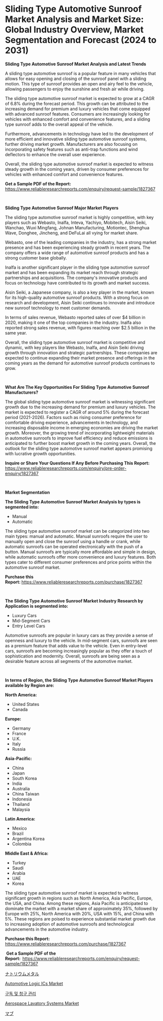 <p><h1>Sliding Type Automotive Sunroof Market Analysis and Market Size: Global Industry Overview, Market Segmentation and Forecast (2024 to 2031)</h1></p><p><strong>Sliding Type Automotive Sunroof Market Analysis and Latest Trends</strong></p>
<p><p>A sliding type automotive sunroof is a popular feature in many vehicles that allows for easy opening and closing of the sunroof panel with a sliding motion. This type of sunroof provides an open and airy feel to the vehicle, allowing passengers to enjoy the sunshine and fresh air while driving.</p><p>The sliding type automotive sunroof market is expected to grow at a CAGR of 6.8% during the forecast period. This growth can be attributed to the increasing demand for premium and luxury vehicles that come equipped with advanced sunroof features. Consumers are increasingly looking for vehicles with enhanced comfort and convenience features, and a sliding type sunroof adds to the overall appeal of the vehicle.</p><p>Furthermore, advancements in technology have led to the development of more efficient and innovative sliding type automotive sunroof systems, further driving market growth. Manufacturers are also focusing on incorporating safety features such as anti-trap functions and wind deflectors to enhance the overall user experience.</p><p>Overall, the sliding type automotive sunroof market is expected to witness steady growth in the coming years, driven by consumer preferences for vehicles with enhanced comfort and convenience features.</p></p>
<p><strong>Get a Sample PDF of the Report:&nbsp;</strong> <a href="https://www.reliableresearchreports.com/enquiry/request-sample/1827367">https://www.reliableresearchreports.com/enquiry/request-sample/1827367</a></p>
<p>&nbsp;</p>
<p><strong>Sliding Type Automotive Sunroof Major Market Players</strong></p>
<p><p>The sliding type automotive sunroof market is highly competitive, with key players such as Webasto, Inalfa, Inteva, Yachiyo, Mobitech, Aisin Seiki, Wanchao, Wuxi Mingfang, Johnan Manufacturing, Motiontec, Shenghua Wave, Donghee, Jincheng, and DeFuLai all vying for market share.</p><p>Webasto, one of the leading companies in the industry, has a strong market presence and has been experiencing steady growth in recent years. The company offers a wide range of automotive sunroof products and has a strong customer base globally.</p><p>Inalfa is another significant player in the sliding type automotive sunroof market and has been expanding its market reach through strategic partnerships and acquisitions. The company's innovative products and focus on technology have contributed to its growth and market success.</p><p>Aisin Seiki, a Japanese company, is also a key player in the market, known for its high-quality automotive sunroof products. With a strong focus on research and development, Aisin Seiki continues to innovate and introduce new sunroof technology to meet customer demands.</p><p>In terms of sales revenue, Webasto reported sales of over $4 billion in 2020, making it one of the top companies in the industry. Inalfa also reported strong sales revenue, with figures reaching over $2.5 billion in the same year.</p><p>Overall, the sliding type automotive sunroof market is competitive and dynamic, with key players like Webasto, Inalfa, and Aisin Seiki driving growth through innovation and strategic partnerships. These companies are expected to continue expanding their market presence and offerings in the coming years as the demand for automotive sunroof products continues to grow.</p></p>
<p>&nbsp;</p>
<p><strong>What Are The Key Opportunities For Sliding Type Automotive Sunroof Manufacturers?</strong></p>
<p><p>The global sliding type automotive sunroof market is witnessing significant growth due to the increasing demand for premium and luxury vehicles. The market is expected to register a CAGR of around 5% during the forecast period (2021-2026). Factors such as rising consumer preference for comfortable driving experience, advancements in technology, and increasing disposable income in emerging economies are driving the market growth. Moreover, the growing trend of incorporating lightweight materials in automotive sunroofs to improve fuel efficiency and reduce emissions is anticipated to further boost market growth in the coming years. Overall, the outlook for the sliding type automotive sunroof market appears promising with lucrative growth opportunities.</p></p>
<p><strong>Inquire or Share Your Questions If Any Before Purchasing This Report:</strong> <a href="https://www.reliableresearchreports.com/enquiry/pre-order-enquiry/1827367">https://www.reliableresearchreports.com/enquiry/pre-order-enquiry/1827367</a></p>
<p>&nbsp;</p>
<p><strong>Market Segmentation</strong></p>
<p><strong>The Sliding Type Automotive Sunroof Market Analysis by types is segmented into:</strong></p>
<p><ul><li>Manual</li><li>Automatic</li></ul></p>
<p><p>The sliding type automotive sunroof market can be categorized into two main types: manual and automatic. Manual sunroofs require the user to manually open and close the sunroof using a handle or crank, while automatic sunroofs can be operated electronically with the push of a button. Manual sunroofs are typically more affordable and simple in design, while automatic sunroofs offer more convenience and luxury features. Both types cater to different consumer preferences and price points within the automotive sunroof market.</p></p>
<p><strong>Purchase this Report:&nbsp;</strong><a href="https://www.reliableresearchreports.com/purchase/1827367">https://www.reliableresearchreports.com/purchase/1827367</a></p>
<p>&nbsp;</p>
<p><strong>The Sliding Type Automotive Sunroof Market Industry Research by Application is segmented into:</strong></p>
<p><ul><li>Luxury Cars</li><li>Mid-Segment Cars</li><li>Entry Level Cars</li></ul></p>
<p><p>Automotive sunroofs are popular in luxury cars as they provide a sense of openness and luxury to the vehicle. In mid-segment cars, sunroofs are seen as a premium feature that adds value to the vehicle. Even in entry-level cars, sunroofs are becoming increasingly popular as they offer a touch of sophistication and modernity. Overall, sunroofs are being seen as a desirable feature across all segments of the automotive market.</p></p>
<p>&nbsp;</p>
<p><strong>In terms of Region, the Sliding Type Automotive Sunroof Market Players available by Region are:</strong></p>
<p>
    <p> <strong> North America: </strong>
        <ul>
            <li>United States</li>
            <li>Canada</li>
        </ul>
        </p> 
    <p> <strong> Europe: </strong>
        <ul>
            <li>Germany</li>
            <li>France</li>
            <li>U.K.</li>
            <li>Italy</li>
            <li>Russia</li>
        </ul>
        </p> 
    <p> <strong> Asia-Pacific: </strong>
        <ul>
            <li>China</li>
            <li>Japan</li>
            <li>South Korea</li>
            <li>India</li>
            <li>Australia</li>
            <li>China Taiwan</li>
            <li>Indonesia</li>
            <li>Thailand</li>
            <li>Malaysia</li>
        </ul>
        </p> 
    <p> <strong> Latin America: </strong>
        <ul>
            <li>Mexico</li>
            <li>Brazil</li>
            <li>Argentina Korea</li>
            <li>Colombia</li>
        </ul>
        </p> 
    <p> <strong> Middle East & Africa: </strong>
        <ul>
            <li>Turkey</li>
            <li>Saudi</li>
            <li>Arabia</li>
            <li>UAE</li>
            <li>Korea</li>
        </ul>
    </p>
    </p>
<p><p>The sliding type automotive sunroof market is expected to witness significant growth in regions such as North America, Asia Pacific, Europe, the USA, and China. Among these regions, Asia Pacific is anticipated to dominate the market with a market share of approximately 35%, followed by Europe with 25%, North America with 20%, USA with 15%, and China with 5%. These regions are poised to experience substantial market growth due to increasing adoption of automotive sunroofs and technological advancements in the automotive industry.</p></p>
<p><strong>Purchase this Report: </strong><a href="https://www.reliableresearchreports.com/purchase/1827367">https://www.reliableresearchreports.com/purchase/1827367</a></p>
<p>&nbsp;<strong>Get a Sample PDF of the Report:&nbsp;&nbsp;</strong><a href="https://www.reliableresearchreports.com/enquiry/request-sample/1827367">https://www.reliableresearchreports.com/enquiry/request-sample/1827367</a></p>
<p><strong></strong></p>
<p><p><a href="https://medium.com/@jaynedurgan2023/%E3%83%8A%E3%83%88%E3%83%AA%E3%82%A6%E3%83%A0%E9%87%91%E5%B1%9E%E5%B8%82%E5%A0%B4%E8%A6%8F%E6%A8%A1-%E5%B8%82%E5%A0%B4%E5%B1%95%E6%9C%9B%E3%81%A8%E5%B8%82%E5%A0%B4%E4%BA%88%E6%B8%AC-2024%E5%B9%B4%E3%81%8B%E3%82%892031%E5%B9%B4-e120df136b80">ナトリウムメタル</a></p><p><a href="https://github.com/Sinjinluong3e0awx2m195k76/Market-Research-Report-List-1/blob/main/automotive-logic-ics-market.md">Automotive Logic ICs Market</a></p><p><a href="https://medium.com/@hmwfmardz236/%EA%B5%AC%EB%8F%85-%EB%B0%8F-%EC%B2%AD%EA%B5%AC-%EA%B4%80%EB%A6%AC-%EC%8B%9C%EC%9E%A5%EC%9D%80-%EC%8B%9C%EC%9E%A5-%EC%A0%90%EC%9C%A0%EC%9C%A8-%ED%81%AC%EA%B8%B0-%EB%B0%8F-2031%EB%85%84%EA%B9%8C%EC%A7%80%EC%9D%98-%EC%98%88%EC%B8%A1%EB%90%9C-%EC%98%88%EC%B8%A1%EC%97%90-%EC%B4%88%EC%A0%90%EC%9D%84-%EB%A7%9E%EC%B6%A5%EB%8B%88%EB%8B%A4-db196870375f">구독 및 청구 관리</a></p><p><a href="https://github.com/CliffMedina6/Market-Research-Report-List-3/blob/main/aerospace-lavatory-systems-market.md">Aerospace Lavatory Systems Market</a></p><p><a href="https://medium.com/@jaynedurgan2023/mabs%E5%B8%82%E5%A0%B4%E8%A6%8F%E6%A8%A1-cagr-%E3%83%88%E3%83%AC%E3%83%B3%E3%83%892024-2030-c9c29d27348d">マブ</a></p></p>